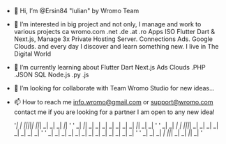 - 👋 Hi, I’m @Ersin84 "Iulian" by Wromo Team
- 👀 I’m interested in big project and not only, I manage and work to various projects ca wromo.com .net .de .at .ro Apps ISO Flutter Dart & Next.js, Manage 3x Private Hosting Server. Connections Ads. Google Clouds. and every day I discover and learn something new. I live in The Digital World
- 🌱 I’m currently learning about Flutter Dart Next.js Ads Clouds .PHP .JSON SQL Node.js .py .js 
- 💞️ I’m looking for collaborate with Team Wromo Studio for new ideas...
- 📫 How to reach me info.wromo@gmail.com or support@wromo.com contact me if you are looking for a partner I am open to any new idea!

     
     '_|        _|        _|_|_|_|_|     _|_|_|    _|       _|     _| _|_|    '
     ' _|      _|_|      _| _|     _|  _|     _| _| _|    _|_|   _|       _|  '
     '  _|    _|  _|   _|   _|_|_|_|   _|     _| _|  _|  _| _|  _|         _| '
     '   _|  _|    _| _|    _| _|      _|     _| _|    _|   _|   _|       _|  '
     '     _|       _|      _|   _|     _|_|_|   _|         _|     _|_| _|    '
                 



<!---
Ersin84/Ersin84 is a ✨ special ✨ repository because its `README.md` (this file) appears on your GitHub profile.
You can click the Preview link to take a look at your changes.
--->
